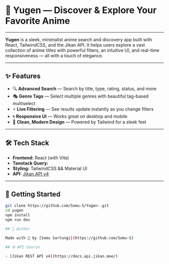 # 🌌 Yugen — Discover & Explore Your Favorite Anime

---

**Yugen** is a sleek, minimalist anime search and discovery app built with React, TailwindCSS, and the Jikan API. It helps users explore a vast collection of anime titles with powerful filters, an intuitive UI, and real-time responsiveness — all with a touch of elegance.

---

## ✨ Features

- 🔍 **Advanced Search** — Search by title, type, rating, status, and more
- 🎭 **Genre Tags** — Select multiple genres with beautiful tag-based multiselect
- ⚡ **Live Filtering** — See results update instantly as you change filters
- 🌀 **Responsive UI** — Works great on desktop and mobile
- 💅 **Clean, Modern Design** — Powered by Tailwind for a sleek feel

---

## 🛠 Tech Stack

- **Frontend:** React (with Vite)
- **Tanstack Query:** 
- **Styling:** TailwindCSS && Material UI
- **API:** [Jikan API v4](https://docs.api.jikan.moe/)

---

## 🚀 Getting Started

```bash
git clone https://github.com/Somu-S/Yugen-.git
cd yugen
npm install
npm run dev

## 👤 Author

Made with 💜 by [Somu Sartungi](https://github.com/Somu-S)

## 🌐 API Source

- [Jikan REST API v4](https://docs.api.jikan.moe/)
